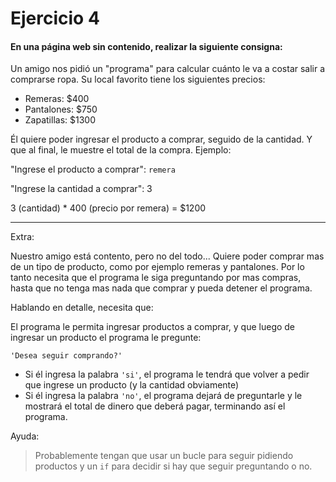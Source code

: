 # Ejercicio 4

#### En una página web sin contenido, realizar la siguiente consigna:

Un amigo nos pidió un "programa" para calcular cuánto le va a costar salir a comprarse ropa. Su local favorito tiene los siguientes precios:

- Remeras: $400
- Pantalones: $750
- Zapatillas: $1300

Él quiere poder ingresar el producto a comprar, seguido de la cantidad. Y que al final, le muestre el total de la compra. Ejemplo:

"Ingrese el producto a comprar": ``remera``

"Ingrese la cantidad a comprar": 3

3 (cantidad) * 400 (precio por remera) = $1200

---

Extra:

Nuestro amigo está contento, pero no del todo... Quiere poder comprar mas de un tipo de producto, como por ejemplo remeras y pantalones. Por lo tanto necesita que el programa le siga preguntando por mas compras, hasta que no tenga mas nada que comprar y pueda detener el programa.

Hablando en detalle, necesita que:

El programa le permita ingresar productos a comprar, y que luego de ingresar un producto el programa le pregunte:

``'Desea seguir comprando?'``

- Si él ingresa la palabra ``'si'``, el programa le tendrá que volver a pedir que ingrese un producto (y la cantidad obviamente)
- Si él ingresa la palabra ``'no'``, el programa dejará de preguntarle y le mostrará el total de dinero que deberá pagar, terminando así el programa.

Ayuda:

> Probablemente tengan que usar un bucle para seguir pidiendo productos y un ``if`` para decidir si hay que seguir preguntando o no.